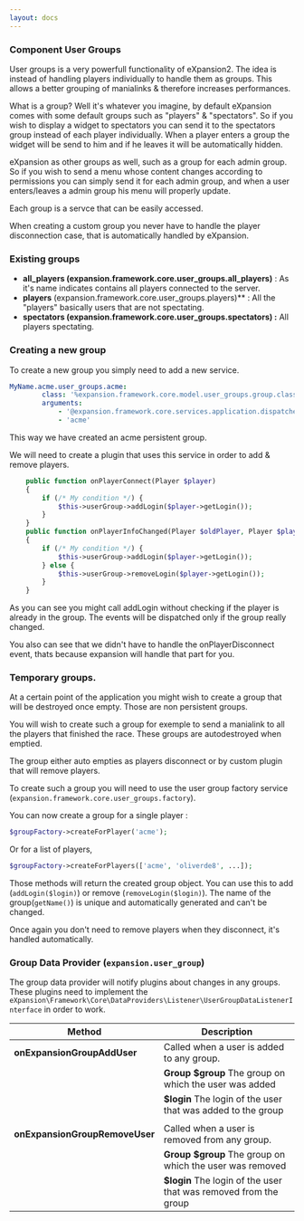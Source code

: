 ```yaml
---
layout: docs
---
```

### Component User Groups

User groups is a very powerfull functionality of eXpansion2. The idea is instead of handling players individually to handle them as groups. This allows a better grouping of manialinks & therefore increases performances. 

What is a group? 
Well it's whatever you imagine, by default eXpansion comes with some default groups such as "players" & "spectators". So if you wish to display a widget to spectators you can send it to the spectators group instead of each player individually. When a player enters a group the widget will be send to him and if he leaves it will be automatically hidden. 

eXpansion as other groups as well, such as a group for each admin group. So if you wish to send a menu whose content changes according to permissions you can simply send it for each admin group, and when a user enters/leaves a admin group his menu will properly update. 

Each group is a servce that can be easily accessed. 

When creating a custom group you never have to handle the player disconnection case, that is automatically handled by eXpansion. 

### Existing groups
* **all_players (expansion.framework.core.user_groups.all_players)** : As it's name indicates contains all players connected to the server. 
* **players** (expansion.framework.core.user_groups.players)** : All the "players" basically users that are not spectating.
* **spectators (expansion.framework.core.user_groups.spectators) :** All players spectating.

### Creating a new group

To create a new group you simply need to add a new service. 

```yaml
MyName.acme.user_groups.acme:
        class: '%expansion.framework.core.model.user_groups.group.class%'
        arguments:
            - '@expansion.framework.core.services.application.dispatcher'
            - 'acme'
```

This way we have created an acme persistent group. 

We will need to create a plugin that uses this service in order to add & remove players. 

```php 
    public function onPlayerConnect(Player $player)
    {
        if (/* My condition */) {
            $this->userGroup->addLogin($player->getLogin());
        }
    }
    public function onPlayerInfoChanged(Player $oldPlayer, Player $player)
    {
        if (/* My condition */) {
            $this->userGroup->addLogin($player->getLogin());
        } else {
            $this->userGroup->removeLogin($player->getLogin());
        }
    }
```

As you can see you might call addLogin without checking if the player is already in the group. The events will be dispatched only if the group really changed. 

You also can see that we didn't have to handle the onPlayerDisconnect event, thats because expansion will handle that part for you.

### Temporary groups. 

At a certain point of the application you might wish to create a group that will be destroyed once empty. Those are non persistent groups. 

You will wish to create such a group for exemple to send a manialink to all the players that finished the race. These groups are autodestroyed when  emptied. 

The group either auto empties as players disconnect or by custom plugin that will remove players.

To create such a group you will need to use the user group factory service (`expansion.framework.core.user_groups.factory`). 

You can now create a group for a single player : 

```php
$groupFactory->createForPlayer('acme');
```

Or for a list of players,

```php
$groupFactory->createForPlayers(['acme', 'oliverde8', ...]);
```

Those methods will return the created group object. You can use this to add (`addLogin($login)`) or remove (`removeLogin($login)`). The name of the group(`getName()`) is unique and automatically generated and can't be changed. 

Once again you don't need to remove players when they disconnect, it's handled automatically.  

### Group Data Provider (`expansion.user_group`)

The group data provider will notify plugins about changes in any groups. These plugins need to implement the `eXpansion\Framework\Core\DataProviders\Listener\UserGroupDataListenerInterface` in order to work. 

| Method                     | Description |
| -------------------------- | ----------- |
| **onExpansionGroupAddUser**  | Called when a user is added to any group. |
|                            | **Group $group** The group on which the user was added |
|                            | **$login** The login of the user that was added to the group |
||
| **onExpansionGroupRemoveUser** | Called when a user is removed from any group. |
|                            | **Group $group** The group on which the user was removed |
|                            | **$login** The login of the user that was removed from the group |

